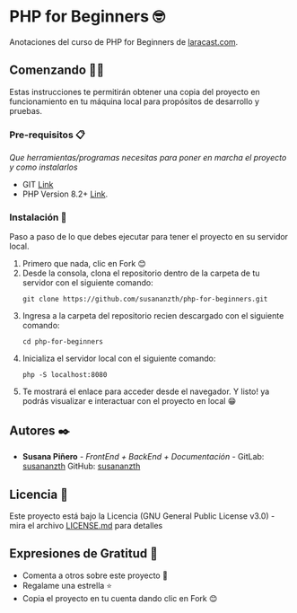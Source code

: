 # PHP for Beginners 🤓

Anotaciones del curso de PHP for Beginners de [laracast.com](https://laracast.com).

## Comenzando 💪🚀

Estas instrucciones te permitirán obtener una copia del proyecto en funcionamiento en tu máquina local para propósitos de desarrollo y pruebas.

### Pre-requisitos 📋

_Que herramientas/programas necesitas para poner en marcha el proyecto y como instalarlos_

* GIT [Link](https://git-scm.com/downloads)
* PHP Version 8.2+ [Link](https://www.php.net/downloads.php).

### Instalación 🔧

Paso a paso de lo que debes ejecutar para tener el proyecto en su servidor local.

 1. Primero que nada, clic en Fork 😊
 2. Desde la consola, clona el repositorio dentro de la carpeta de tu servidor con el siguiente comando:
    ```
    git clone https://github.com/susananzth/php-for-beginners.git
    ```
 3. Ingresa a la carpeta del repositorio recien descargado con el siguiente comando:
    ```
    cd php-for-beginners
    ```
 4. Inicializa el servidor local con el siguiente comando:
    ```
    php -S localhost:8080
    ```
 5. Te mostrará el enlace para acceder desde el navegador. Y listo! ya podrás visualizar e interactuar con el proyecto en local 😁

## Autores ✒️

* **Susana Piñero** - *FrontEnd + BackEnd + Documentación* - GitLab: [susananzth](https://gitlab.com/susananzth) GitHub: [susananzth](https://github.com/susananzth)

## Licencia 📄

Este proyecto está bajo la Licencia (GNU General Public License v3.0) - mira el archivo [LICENSE.md](https://github.com/susananzth/php-for-beginners/tree/main?tab=GPL-3.0-1-ov-file#readme) para detalles

## Expresiones de Gratitud 🎁

* Comenta a otros sobre este proyecto 📢
* Regalame una estrella ⭐
* Copia el proyecto en tu cuenta dando clic en Fork 😊
